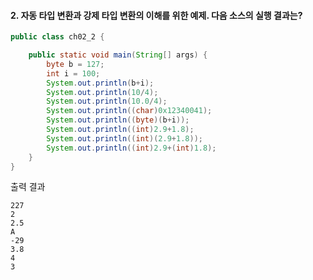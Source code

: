 #### 2. 자동 타입 변환과 강제 타입 변환의 이해를 위한 예제. 다음 소스의 실행 결과는?

```java
public class ch02_2 {

	public static void main(String[] args) {
		byte b = 127;
		int i = 100;
		System.out.println(b+i);
		System.out.println(10/4);
		System.out.println(10.0/4);
		System.out.println((char)0x12340041);
		System.out.println((byte)(b+i));
		System.out.println((int)2.9+1.8);
		System.out.println((int)(2.9+1.8));
		System.out.println((int)2.9+(int)1.8);
	}
}
```
출력 결과
```
227
2
2.5
A
-29
3.8
4
3
```

